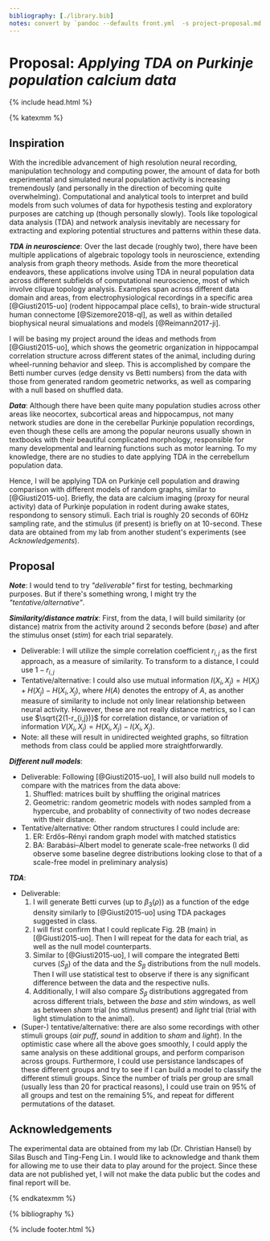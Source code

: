 ```yaml
---
bibliography: [./library.bib]
notes: convert by `pandoc --defaults front.yml  -s project-proposal.md -o project-proposal.pdf`
---
```


# Proposal: _Applying TDA on Purkinje population calcium data_

{% include head.html %}

{% katexmm %}

## Inspiration

With the incredible advancement of high resolution neural recording, manipulation technology and computing power, the amount of data for both experimental and simulated neural population activity is increasing tremendously (and personally in the direction of becoming quite overwhelming). Computational and analytical tools to interpret and build models from such volumes of data for hypothesis testing and exploratory purposes are catching up (though personally slowly). Tools like topological data analysis (TDA) and network analysis inevitably are necessary for extracting and exploring potential structures and patterns within these data.

__*TDA in neuroscience*__: Over the last decade (roughly two), there have been multiple applications of algebraic topology tools in neuroscience, extending analysis from graph theory methods. Aside from the more theoretical endeavors, these applications involve using TDA in neural population data across different subfields of computational neuroscience, most of which involve clique topology analysis. Examples span across different data domain and areas, from electrophysiological recordings in a specific area [@Giusti2015-uo] (rodent hippocampal place cells), to brain-wide structural human connectome [@Sizemore2018-ql], as well as within detailed biophysical neural simualations and models [@Reimann2017-ji].

I will be basing my project around the ideas and methods from [@Giusti2015-uo], which shows the geometric organization in hippocampal correlation structure across different states of the animal, including during wheel-running behavior and sleep. This is accomplished by compare the Betti number curves (edge density vs Betti numbers) from the data with those from generated random geometric networks, as well as comparing with a null based on shuffled data.

__*Data*__: Although there have been quite many population studies across other areas like neocortex, subcortical areas and hippocampus, not many network studies are done in the cerebellar Purkinje population recordings, even though these cells are among the popular neurons usually shown in textbooks with their beautiful complicated morphology, responsible for many developmental and learning functions such as motor learning. To my knowledge, there are no studies to date applying TDA in the cerrebellum population data.

Hence, I will be applying TDA on Purkinje cell population and drawing comparison with different models of random graphs, similar to [@Giusti2015-uo]. Briefly, the data are calcium imaging (proxy for neural activity) data of Purkinje population in rodent during awake states, respondong to sensory stimuli. Each trial is roughly 20 seconds of 60Hz sampling rate, and the stimulus (if present) is briefly on at 10-second. These data are obtained from my lab from another student's experiments (see _Acknowledgements_).

## Proposal

__*Note*__: I would tend to try *"deliverable"* first for testing, bechmarking purposes. But if there's something wrong, I might try the  *"tentative/alternative"*.

__*Similarity/distance matrix*__: First, from the data, I will build similarity (or distance) matrix from the activity around 2 seconds before (*base*) and after the stimulus onset (*stim*) for each trial separately.

- Deliverable: I will utilize the simple correlation coefficient $r_{i,j}$ as the first approach, as a measure of similarity. To transform to a distance, I could use $1 - r_{i,j}$
- Tentative/alternative: I could also use mutual information $I(X_i,X_j) = H(X_i) + H(X_j) - H(X_i,X_j)$, where $H(A)$ denotes the entropy of $A$, as another measure of similarity to include not only linear relationship between neural activity. However, these are not really distance metrics, so I can use $\sqrt{2(1-r_{i,j})}$ for correlation distance, or variation of information $V(X_i,X_j) = H(X_i,X_j) - I(X_i,X_j)$.
- Note: all these will result in unidirected weighted graphs, so filtration methods from class could be applied more straightforwardly.

__*Different null models*__:

- Deliverable: Following [@Giusti2015-uo], I will also build null models to compare with the matrices from the data above:
  1. Shuffled: matrices built by shuffling the original matrices
  2. Geometric: random geometric models with nodes sampled from a hypercube, and probablity of connectivity of two nodes decrease with their distance.
- Tentative/alternative: Other random structures I could include are:
  1. ER: Erdős–Rényi random graph model with matched statistics
  2. BA: Barabási–Albert model to generate scale-free networks (I did observe some baseline degree distributions looking close to that of a scale-free model in preliminary analysis)

__*TDA*__:

- Deliverable:
  1. I will generate Betti curves (up to $\beta_3(\rho)$) as a function of the edge density similarly to [@Giusti2015-uo] using TDA packages suggested in class.
  2. I will first confirm that I could replicate Fig. 2B (main) in [@Giusti2015-uo]. Then I will repeat for the data for each trial, as well as the null model counterparts.
  3. Similar to [@Giusti2015-uo], I will compare the integrated Betti curves ($S_{\beta}$) of the data and the $S_{\beta}$ distributions from the null models. Then I will use statistical test to observe if there is any significant difference between the data and the respective nulls.
  4. Additionally, I will also compare $S_{\beta}$ distributions aggregated from across different trials, between the *base* and *stim* windows, as well as between *sham* trial (no stimulus present) and *light* trial (trial with light stimulation to the animal).
- (Super-) tentative/alternative: there are also some recordings with other stimuli groups (*air puff*, *sound* in addition to *sham* and *light*). In the optimistic case where all the above goes smoothly, I could apply the same analysis on these additional groups, and perform comparison across groups. Furthermore, I could use persistance landscapes of these different groups and try to see if I can build a model to classify the different stimuli groups. Since the number of trials per group are small (usually less than 20 for practical reasons), I could use train on 95% of all groups and test on the remaining 5%, and repeat for different permutations of the dataset.

## Acknowledgements

The experimental data are obtained from my lab (Dr. Christian Hansel) by Silas Busch and Ting-Feng Lin. I would like to acknowledge and thank them for allowing me to use their data to play around for the project. Since these data are not published yet, I will not make the data public but the codes and final report will be.

{% endkatexmm %}

{% bibliography %}

{% include footer.html %}
